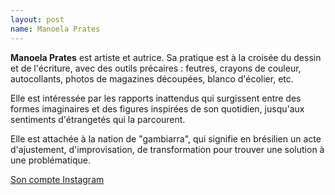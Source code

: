 ```yaml
---
layout: post
name: Manoela Prates
---
```

**Manoela Prates** est artiste et autrice. Sa pratique est à la croisée du dessin et de l'écriture, avec des outils précaires : feutres, crayons de couleur, autocollants, photos de magazines découpées, blanco d'écolier, etc. 

Elle est intéressée par les rapports inattendus qui surgissent entre des formes imaginaires et des figures inspirées de son quotidien, jusqu'aux sentiments d'étrangetés qui la parcourent.

Elle est attachée à la nation de "gambiarra", qui signifie en brésilien un acte d'ajustement, d'improvisation, de transformation pour trouver une solution à une problématique.

[Son compte Instagram](https://www.instagram.com/pratesmanoela/?locale=fr_FR)